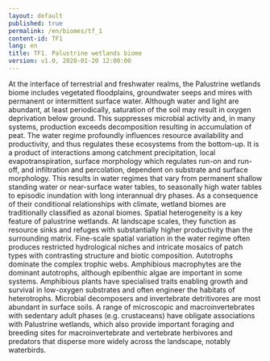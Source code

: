 ```yaml
---
layout: default
published: true
permalink: /en/biomes/tf_1
content-id: TF1
lang: en
title: TF1. Palustrine wetlands biome
version: v1.0, 2020-01-20 12:00:00
---
```


At the interface of terrestrial and freshwater realms, the Palustrine wetlands biome includes vegetated floodplains, groundwater seeps and mires with permanent or intermittent surface water. Although water and light are abundant, at least periodically, saturation of the soil may result in oxygen deprivation below ground. This suppresses microbial activity and, in many systems, production exceeds decomposition resulting in accumulation of peat. The water regime profoundly influences resource availability and productivity, and thus regulates these ecosystems from the bottom-up. It is a product of interactions among catchment precipitation, local evapotranspiration, surface morphology which regulates run-on and run-off, and infiltration and percolation, dependent on substrate and surface morphology. This results in water regimes that vary from permanent shallow standing water or near-surface water tables, to seasonally high water tables to episodic inundation with long interannual dry phases. As a consequence of their conditional relationships with climate, wetland biomes are traditionally classified as azonal biomes. Spatial heterogeneity is a key feature of palustrine wetlands. At landscape scales, they function as resource sinks and refuges with substantially higher productivity than the surrounding matrix. Fine-scale spatial variation in the water regime often produces restricted hydrological niches and intricate mosaics of patch types with contrasting structure and biotic composition. Autotrophs dominate the complex trophic webs. Amphibious macrophytes are the dominant autotrophs, although epibenthic algae are important in some systems. Amphibious plants have specialised traits enabling growth and survival in low-oxygen substrates and often engineer the habitats of heterotrophs. Microbial decomposers and invertebrate detritivores are most abundant in surface soils. A range of microscopic and macroinvertebrates with sedentary adult phases (e.g. crustaceans) have obligate associations with Palustrine wetlands, which also provide important foraging and breeding sites for macroinvertebrate and vertebrate herbivores and predators that disperse more widely across the landscape, notably waterbirds.
